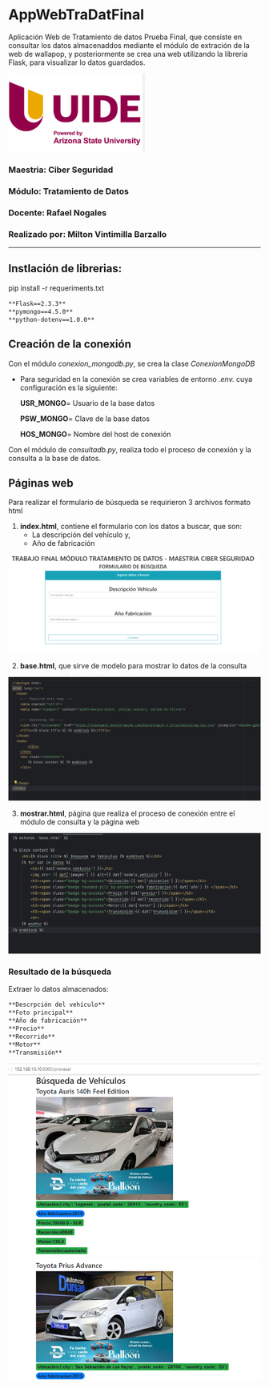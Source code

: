 # AppWebTraDatFinal
Aplicación Web de Tratamiento de datos Prueba Final, que consiste en consultar los datos almacenaddos mediante el módulo de extración de la web de wallapop, y posteriormente se crea una web utilizando la libreria Flask, para visualizar lo datos guardados.

![img.png](img.png)

### Maestria: Ciber Seguridad
### Módulo: Tratamiento de Datos
### Docente: Rafael Nogales
### Realizado por: Milton Vintimilla Barzallo

**********************************************************
## Instlación de librerias:
pip install -r requeriments.txt

    **Flask==2.3.3**
    **pymongo==4.5.0**
    **python-dotenv==1.0.0**

## Creación de la conexión

Con el módulo *conexion_mongodb.py*, se crea la clase *ConexionMongoDB*

  - Para seguridad en la conexión se crea variables de entorno *.env.*
    cuya configuración es la siguiente:


      **USR_MONGO**= Usuario de la base datos

      **PSW_MONGO**= Clave de la base datos

      **HOS_MONGO**= Nombre del host de conexión 

Con el módulo de *consultadb.py*, realiza todo el proceso de conexión y la consulta 
a la base de datos.

## Páginas web
Para realizar el formulario de búsqueda se requirieron 3 archivos formato html
1. **index.html**, contiene el formulario con los datos a buscar, que son:
    - La descripción del vehículo y,
    - Año de fabricación

![img_4.png](img_4.png)

2. **base.html**, que sirve de modelo para mostrar lo datos de la consulta

![img_2.png](img_2.png)

3. **mostrar.html**, página que realiza el proceso de conexión entre el módulo de consulta y la página web

![img_1.png](img_1.png)

### Resultado de la búsqueda
Extraer lo datos almacenados:

    **Descrpción del vehículo**
    **Foto principal**
    **Año de fabricación**
    **Precio**
    **Recorrido**
    **Motor**
    **Transmisión**
    

![img_3.png](img_3.png)